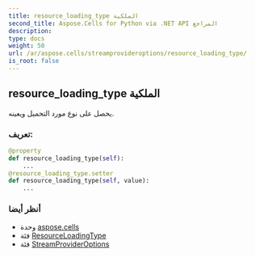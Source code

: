 ```yaml
---
title: resource_loading_type الملكية
second_title: Aspose.Cells for Python via .NET API المراجع
description:
type: docs
weight: 50
url: /ar/aspose.cells/streamprovideroptions/resource_loading_type/
is_root: false
---
```

##  resource_loading_type الملكية

يحصل على نوع مورد التحميل ويعينه.
###  تعريف:
```python
@property
def resource_loading_type(self):
    ...
@resource_loading_type.setter
def resource_loading_type(self, value):
    ...
```

###  أنظر أيضا
* وحدة [aspose.cells](../../)
* فئة [ResourceLoadingType](/cells/python-net/ar/aspose.cells/resourceloadingtype)
* فئة [StreamProviderOptions](/cells/python-net/ar/aspose.cells/streamprovideroptions)
